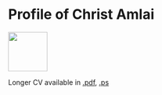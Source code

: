 # Profile of Christ Amlai

<img src="/.pix/me.png" style="width: 80px; height: auto;">

Longer CV available in [.pdf](cv.pdf), [.ps](cv.ps)

<object data=".txt/cv.txt" width="500" height="420"></object>
